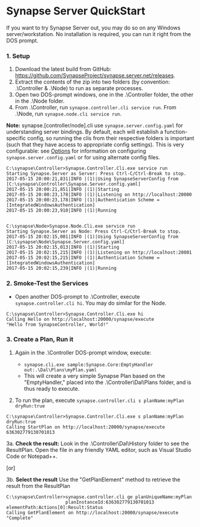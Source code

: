 # Synapse Server QuickStart

If you want to try Synapse Server out, you may do so on any Windows server/workstation.  No installation is required, you can run it right from the DOS prompt.

### 1. Setup

1. Download the latest build from GitHub: <a href="https://github.com/SynapseProject/synapse.server.net/releases" target="_blank">https://github.com/SynapseProject/synapse.server.net/releases</a>.
2. Extract the contents of the zip into two folders (by convention: .\Controller & .\Node) to run as separate processes.
3. Open two DOS-prompt windows, one in the .\Controller folder, the other in the .\Node folder.
4. From .\Controller, run `synapse.controller.cli service run`.  From .\Node, run `synapse.node.cli service run`.

**Note:** synapse.[controller/node].cli use `synapse.server.config.yaml` for understanding server bindings.  By default, each will establish a function-specific config, so running the clis from their respective folders is important (such that they have access to appropriate config settings).  This is very configurable: see [Options](/run/setup/options) for information on configuring `synapse.server.config.yaml` or for using alternate config files.

```dos
C:\synapse\Controller>Synapse.Controller.Cli.exe service run
Starting Synapse.Server as Server: Press Ctrl-C/Ctrl-Break to stop.
2017-05-15 20:00:21,831|INFO |(1)|Using SynapseServerConfig from [C:\synapse\Controller\Synapse.Server.config.yaml]
2017-05-15 20:00:21,851|INFO |(1)|Starting
2017-05-15 20:00:23,178|INFO |(1)|Listening on http://localhost:20000
2017-05-15 20:00:23,178|INFO |(1)|Authentication Scheme = [IntegratedWindowsAuthentication]
2017-05-15 20:00:23,910|INFO |(1)|Running


C:\synapse\Node>Synapse.Node.Cli.exe service run
Starting Synapse.Server as Node: Press Ctrl-C/Ctrl-Break to stop.
2017-05-15 20:02:15,001|INFO |(1)|Using SynapseServerConfig from [C:\synapse\Node\Synapse.Server.config.yaml]
2017-05-15 20:02:15,013|INFO |(1)|Starting
2017-05-15 20:02:15,215|INFO |(1)|Listening on http://localhost:20001
2017-05-15 20:02:15,215|INFO |(1)|Authentication Scheme = [IntegratedWindowsAuthentication]
2017-05-15 20:02:15,239|INFO |(1)|Running
```

### 2. Smoke-Test the Services

* Open another DOS-prompt to .\Controller, execute `synapse.controller.cli hi`.  You may do similar for the Node.

```dos
C:\synapse\Controller>Synapse.Controller.Cli.exe hi
Calling Hello on http://localhost:20000/synapse/execute
"Hello from SynapseController, World!"
```

### 3. Create a Plan, Run it

1.  Again in the .\Controller DOS-prompt window, execute:

    *  `synapse.cli.exe sample:Synapse.Core:EmptyHandler out:.\Dal\Plans\myPlan.yaml`
    *  This will create a very simple Synapse Plan based on the "EmptyHandler," placed into the .\Controller\Dal\Plans folder, and is thus ready to execute.

2.  To run the plan, execute `synapse.controller.cli s planName:myPlan dryRun:true`

```dos
C:\synapse\Controller>Synapse.Controller.Cli.exe s planName:myPlan dryRun:true
Calling StartPlan on http://localhost:20000/synapse/execute
636302779130701013
```

 3a. **Check the result:** Look in the .\Controller\Dal\History folder to see the ResultPlan.  Open the file in any friendly YAML editor, such as Visual Studio Code or Notepad++.

[or]

 3b. **Select the result** Use the "GetPlanElement" method to retrieve the result from the ResultPlan

```dos
C:\synapse\Controller>synapse.controller.cli ge planUniqueName:myPlan
                      planInstanceId:636302779130701013 elementPath:Actions[0]:Result:Status
Calling GetPlanElement on http://localhost:20000/synapse/execute
"Complete"
```